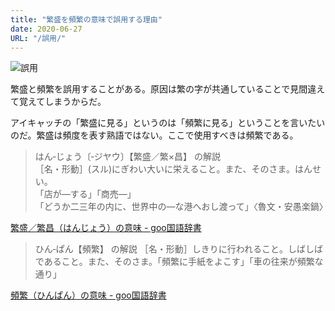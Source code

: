 ```yaml
---
title: "繁盛を頻繁の意味で誤用する理由"
date: 2020-06-27
URL: "/誤用/"
---
```


![誤用](../../誤用/誤用.webp)

繁盛と頻繁を誤用することがある。原因は繁の字が共通していることで見間違えて覚えてしまうからだ。<!--more-->

アイキャッチの「繁盛に見る」というのは「頻繁に見る」ということを言いたいのだ。繁盛は頻度を表す熟語ではない。ここで使用すべきは頻繁である。

> はん‐じょう〔‐ジヤウ〕【繁盛／繁×昌】 の解説  
［名・形動］(スル)にぎわい大いに栄えること。また、そのさま。はんせい。  
「店が―する」「商売―」  
「どうか二三年の内に、世界中の―な港へおし渡って」〈魯文・安愚楽鍋〉 

[繁盛／繁昌（はんじょう）の意味 - goo国語辞書](https://dictionary.goo.ne.jp/word/%E7%B9%81%E7%9B%9B_%28%E3%81%AF%E3%82%93%E3%81%98%E3%82%87%E3%81%86%29/)

> ひん‐ぱん【頻繁】 の解説
［名・形動］しきりに行われること。しばしばであること。また、そのさま。「頻繁に手紙をよこす」「車の往来が頻繁な通り」

[頻繁（ひんぱん）の意味 - goo国語辞書](https://dictionary.goo.ne.jp/word/%E9%A0%BB%E7%B9%81/#jn-189272)